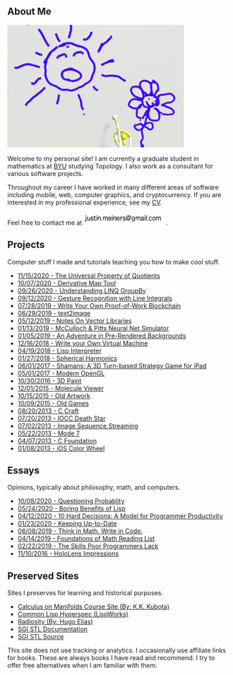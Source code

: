 About Me
---------

![finger painting](finger_painting.jpg)

Welcome to my personal site!
I am currently a graduate student in mathematics at [BYU](https://math.byu.edu) studying
Topology.
I also work as a consultant for various software projects.

Throughout my career I have worked in many different areas of software including mobile, web, computer graphics, and cryptocurrency.
If you are interested in my professional experience, see my [CV](files/cv.pdf).

Feel free to contact me at ![justin's email](mail.gif).

## Projects

Computer stuff I made and tutorials teaching you how to make cool stuff.

- [11/15/2020 - The Universal Property of Quotients](universal-property-quotients/)
- [10/07/2020 - Derivative Map Tool](https://github.com/justinmeiners/derivative-map-tool)
- [09/26/2020 - Understanding LINQ GroupBy](understanding-groupby/)
- [09/12/2020 - Gesture Recognition with Line Integrals](https://justinmeiners.github.io/gesture-recognition/)
- [07/28/2019 - Write Your Own Proof-of-Work Blockchain](https://justinmeiners.github.io/tiny-blockchain/)
- [06/29/2019 - text2image](https://github.com/justinmeiners/text2image)
- [05/12/2019 - Notes On Vector Libraries](vector-libs/)
- [01/13/2019 - McCulloch & Pitts Neural Net Simulator](https://justinmeiners.github.io/neural-nets-sim/)
- [01/05/2019 - An Adventure in Pre-Rendered Backgrounds](https://justinmeiners.github.io/pre-rendered-backgrounds/)
- [12/16/2018 - Write your Own Virtual Machine](https://justinmeiners.github.io/lc3-vm/)
- [04/19/2018 - Lisp Interpreter](https://github.com/justinmeiners/lisp-interpreter)
- [01/27/2018 - Spherical Harmonics](https://github.com/justinmeiners/spherical-harmonics)
- [06/01/2017 - Shamans: A 3D Turn-based Strategy Game for iPad](https://justinmeiners.github.io/shamans/)
- [05/01/2017 - Modern OpenGL](modern-opengl/)
- [10/30/2016 - 3D Paint](3d-paint/)
- [12/01/2015 - Molecule Viewer](https://github.com/justinmeiners/molecule-viewer)
- [10/15/2015 - Old Artwork](old-artwork/)
- [10/09/2015 - Old Games](old-games/)
- [08/20/2013 - C Craft](https://github.com/justinmeiners/c-craft)
- [07/20/2013 - IOCC Death Star](https://github.com/justinmeiners/ioccc-death-star)
- [07/02/2013 - Image Sequence Streaming](https://github.com/justinmeiners/image-sequence-streaming)
- [05/22/2013 - Mode 7](https://github.com/justinmeiners/mode-7)
- [04/07/2013 - C Foundation](https://github.com/justinmeiners/c-foundation)
- [01/08/2013 - iOS Color Wheel](https://github.com/justinmeiners/ios-color-wheel)

## Essays

Opinions, typically about philosophy, math, and computers.

- [10/08/2020 - Questioning Probablity](questioning-probability/)
- [05/24/2020 - Boring Benefits of Lisp](boring-benefits-of-lisp/)
- [04/12/2020 - 10 Hard Decisions: A Model for Programmer Productivity](10-hard-decisions/)
- [01/23/2020 - Keeping Up-to-Date](keeping-up-to-date/)
- [06/08/2019 - Think in Math. Write in Code.](think-in-math/)
- [04/14/2019 - Foundations of Math Reading List](foundations-of-math-reading/)
- [02/22/2019 - The Skills Poor Programmers Lack](the-skills-programmers-lack/)
- [11/10/2016 - HoloLens Impressions](hololens-impressions/)


## Preserved Sites

Sites I preserves for learning and historical purposes.

- [Calculus on Manifolds Course Site (By: K.K. Kubota)](https://justinmeiners.github.io/calculus-on-manifolds-site/)
- [Common Lisp Hyperspec (LispWorks)](https://justinmeiners.github.io/clhs/HyperSpec/Front/)
- [Radiosity (By: Hugo Elias)](https://justinmeiners.github.io/Hugo-Elias-Radiosity)
- [SGI STL Documentation](https://justinmeiners.github.io/sgi-stl-docs/)
- [SGI STL Source](https://github.com/justinmeiners/sgi-stl)


This site does not use tracking or analytics.
I occasionally use affiliate links for books.
These are always books I have read and recommend.
I try to offer free alternatives when I am familiar with them.


